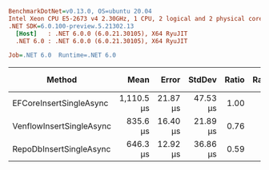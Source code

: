 ``` ini

BenchmarkDotNet=v0.13.0, OS=ubuntu 20.04
Intel Xeon CPU E5-2673 v4 2.30GHz, 1 CPU, 2 logical and 2 physical cores
.NET SDK=6.0.100-preview.5.21302.13
  [Host]   : .NET 6.0.0 (6.0.21.30105), X64 RyuJIT
  .NET 6.0 : .NET 6.0.0 (6.0.21.30105), X64 RyuJIT

Job=.NET 6.0  Runtime=.NET 6.0  

```
|                   Method |       Mean |    Error |   StdDev | Ratio | RatioSD | Gen 0 | Gen 1 | Gen 2 | Allocated |
|------------------------- |-----------:|---------:|---------:|------:|--------:|------:|------:|------:|----------:|
|  EFCoreInsertSingleAsync | 1,110.5 μs | 21.87 μs | 47.53 μs |  1.00 |    0.00 |     - |     - |     - |     16 KB |
| VenflowInsertSingleAsync |   835.6 μs | 16.40 μs | 21.89 μs |  0.76 |    0.03 |     - |     - |     - |      4 KB |
|  RepoDbInsertSingleAsync |   646.3 μs | 12.92 μs | 36.86 μs |  0.59 |    0.05 |     - |     - |     - |      3 KB |
